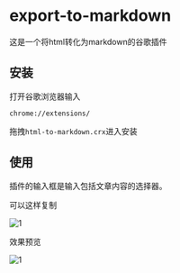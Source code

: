 # export-to-markdown

这是一个将html转化为markdown的谷歌插件

## 安装

打开谷歌浏览器输入
```
chrome://extensions/
```

拖拽`html-to-markdown.crx`进入安装

## 使用
插件的输入框是输入包括文章内容的选择器。

可以这样复制


![1](https://jc91715.top/storage/app/blog/sLP33xQKnK.png)

效果预览


![1](https://jc91715.top/storage/app/blog/OUHZkdSpKI.png)